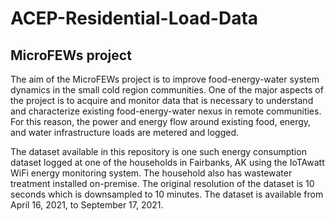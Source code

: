 # ACEP-Residential-Load-Data
## MicroFEWs project

The aim of the MicroFEWs project is to improve food-energy-water system dynamics in the small cold region communities. One of the major aspects of the project is to acquire and monitor data that is necessary to understand and characterize existing food-energy-water nexus in remote communities. For this reason, the power and energy flow around existing food, energy, and water infrastructure loads are metered and logged. 

The dataset available in this repository is one such energy consumption dataset logged at one of the households in Fairbanks, AK using the IoTAwatt WiFi energy monitoring system. The household also has wastewater treatment installed on-premise. The original resolution of the dataset is 10 seconds which is downsampled to 10 minutes. The dataset is available from April 16, 2021, to September 17, 2021.
